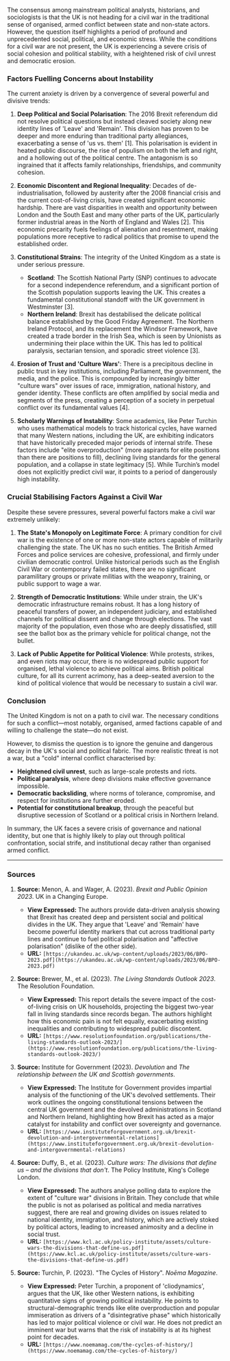 The consensus among mainstream political analysts, historians, and sociologists is that the UK is not heading for a civil war in the traditional sense of organised, armed conflict between state and non-state actors. However, the question itself highlights a period of profound and unprecedented social, political, and economic stress. While the conditions for a civil war are not present, the UK is experiencing a severe crisis of social cohesion and political stability, with a heightened risk of civil unrest and democratic erosion.

### **Factors Fuelling Concerns about Instability**

The current anxiety is driven by a convergence of several powerful and divisive trends:

1.  **Deep Political and Social Polarisation**: The 2016 Brexit referendum did not resolve political questions but instead cleaved society along new identity lines of 'Leave' and 'Remain'. This division has proven to be deeper and more enduring than traditional party allegiances, exacerbating a sense of 'us vs. them' [1]. This polarisation is evident in heated public discourse, the rise of populism on both the left and right, and a hollowing out of the political centre. The antagonism is so ingrained that it affects family relationships, friendships, and community cohesion.

2.  **Economic Discontent and Regional Inequality**: Decades of de-industrialisation, followed by austerity after the 2008 financial crisis and the current cost-of-living crisis, have created significant economic hardship. There are vast disparities in wealth and opportunity between London and the South East and many other parts of the UK, particularly former industrial areas in the North of England and Wales [2]. This economic precarity fuels feelings of alienation and resentment, making populations more receptive to radical politics that promise to upend the established order.

3.  **Constitutional Strains**: The integrity of the United Kingdom as a state is under serious pressure.
    *   **Scotland**: The Scottish National Party (SNP) continues to advocate for a second independence referendum, and a significant portion of the Scottish population supports leaving the UK. This creates a fundamental constitutional standoff with the UK government in Westminster [3].
    *   **Northern Ireland**: Brexit has destabilised the delicate political balance established by the Good Friday Agreement. The Northern Ireland Protocol, and its replacement the Windsor Framework, have created a trade border in the Irish Sea, which is seen by Unionists as undermining their place within the UK. This has led to political paralysis, sectarian tension, and sporadic street violence [3].

4.  **Erosion of Trust and 'Culture Wars'**: There is a precipitous decline in public trust in key institutions, including Parliament, the government, the media, and the police. This is compounded by increasingly bitter "culture wars" over issues of race, immigration, national history, and gender identity. These conflicts are often amplified by social media and segments of the press, creating a perception of a society in perpetual conflict over its fundamental values [4].

5.  **Scholarly Warnings of Instability**: Some academics, like Peter Turchin who uses mathematical models to track historical cycles, have warned that many Western nations, including the UK, are exhibiting indicators that have historically preceded major periods of internal strife. These factors include "elite overproduction" (more aspirants for elite positions than there are positions to fill), declining living standards for the general population, and a collapse in state legitimacy [5]. While Turchin’s model does not explicitly predict civil war, it points to a period of dangerously high instability.

### **Crucial Stabilising Factors Against a Civil War**

Despite these severe pressures, several powerful factors make a civil war extremely unlikely:

1.  **The State's Monopoly on Legitimate Force**: A primary condition for civil war is the existence of one or more non-state actors capable of militarily challenging the state. The UK has no such entities. The British Armed Forces and police services are cohesive, professional, and firmly under civilian democratic control. Unlike historical periods such as the English Civil War or contemporary failed states, there are no significant paramilitary groups or private militias with the weaponry, training, or public support to wage a war.

2.  **Strength of Democratic Institutions**: While under strain, the UK's democratic infrastructure remains robust. It has a long history of peaceful transfers of power, an independent judiciary, and established channels for political dissent and change through elections. The vast majority of the population, even those who are deeply dissatisfied, still see the ballot box as the primary vehicle for political change, not the bullet.

3.  **Lack of Public Appetite for Political Violence**: While protests, strikes, and even riots may occur, there is no widespread public support for organised, lethal violence to achieve political aims. British political culture, for all its current acrimony, has a deep-seated aversion to the kind of political violence that would be necessary to sustain a civil war.

### **Conclusion**

The United Kingdom is not on a path to civil war. The necessary conditions for such a conflict—most notably, organised, armed factions capable of and willing to challenge the state—do not exist.

However, to dismiss the question is to ignore the genuine and dangerous decay in the UK's social and political fabric. The more realistic threat is not a war, but a "cold" internal conflict characterised by:
*   **Heightened civil unrest**, such as large-scale protests and riots.
*   **Political paralysis**, where deep divisions make effective governance impossible.
*   **Democratic backsliding**, where norms of tolerance, compromise, and respect for institutions are further eroded.
*   **Potential for constitutional breakup**, through the peaceful but disruptive secession of Scotland or a political crisis in Northern Ireland.

In summary, the UK faces a severe crisis of governance and national identity, but one that is highly likely to play out through political confrontation, social strife, and institutional decay rather than organised armed conflict.

---
### **Sources**

1.  **Source:** Menon, A. and Wager, A. (2023). *Brexit and Public Opinion 2023*. UK in a Changing Europe.
    *   **View Expressed:** The authors provide data-driven analysis showing that Brexit has created deep and persistent social and political divides in the UK. They argue that 'Leave' and 'Remain' have become powerful identity markers that cut across traditional party lines and continue to fuel political polarisation and "affective polarisation" (dislike of the other side).
    *   **URL:** `[https://ukandeu.ac.uk/wp-content/uploads/2023/06/BPO-2023.pdf](https://ukandeu.ac.uk/wp-content/uploads/2023/06/BPO-2023.pdf)`

2.  **Source:** Brewer, M., et al. (2023). *The Living Standards Outlook 2023*. The Resolution Foundation.
    *   **View Expressed:** This report details the severe impact of the cost-of-living crisis on UK households, projecting the biggest two-year fall in living standards since records began. The authors highlight how this economic pain is not felt equally, exacerbating existing inequalities and contributing to widespread public discontent.
    *   **URL:** `[https://www.resolutionfoundation.org/publications/the-living-standards-outlook-2023/](https://www.resolutionfoundation.org/publications/the-living-standards-outlook-2023/)`

3.  **Source:** Institute for Government (2023). *Devolution* and *The relationship between the UK and Scottish governments*.
    *   **View Expressed:** The Institute for Government provides impartial analysis of the functioning of the UK's devolved settlements. Their work outlines the ongoing constitutional tensions between the central UK government and the devolved administrations in Scotland and Northern Ireland, highlighting how Brexit has acted as a major catalyst for instability and conflict over sovereignty and governance.
    *   **URL:** `[https://www.instituteforgovernment.org.uk/brexit-devolution-and-intergovernmental-relations](https://www.instituteforgovernment.org.uk/brexit-devolution-and-intergovernmental-relations)`

4.  **Source:** Duffy, B., et al. (2023). *Culture wars: The divisions that define us – and the divisions that don't*. The Policy Institute, King's College London.
    *   **View Expressed:** The authors analyse polling data to explore the extent of "culture war" divisions in Britain. They conclude that while the public is not as polarised as political and media narratives suggest, there are real and growing divides on issues related to national identity, immigration, and history, which are actively stoked by political actors, leading to increased animosity and a decline in social trust.
    *   **URL:** `[https://www.kcl.ac.uk/policy-institute/assets/culture-wars-the-divisions-that-define-us.pdf](https://www.kcl.ac.uk/policy-institute/assets/culture-wars-the-divisions-that-define-us.pdf)`

5.  **Source:** Turchin, P. (2023). "The Cycles of History". *Noēma Magazine*.
    *   **View Expressed:** Peter Turchin, a proponent of 'cliodynamics', argues that the UK, like other Western nations, is exhibiting quantitative signs of growing political instability. He points to structural-demographic trends like elite overproduction and popular immiseration as drivers of a "disintegrative phase" which historically has led to major political violence or civil war. He does not predict an imminent war but warns that the risk of instability is at its highest point for decades.
    *   **URL:** `[https://www.noemamag.com/the-cycles-of-history/](https://www.noemamag.com/the-cycles-of-history/)`